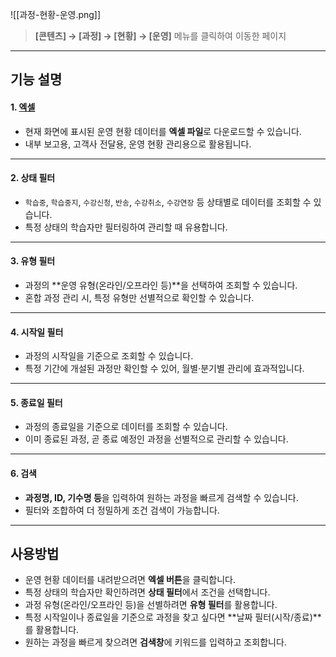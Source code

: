 

![[과정-현황-운영.png]]

> **[콘텐츠] → [과정] → [현황] → [운영]** 메뉴를 클릭하여 이동한 페이지  

---

## 기능 설명

#### 1. [엑셀](과정-현황-운영-엑셀.md)
- 현재 화면에 표시된 운영 현황 데이터를 **엑셀 파일**로 다운로드할 수 있습니다.  
- 내부 보고용, 고객사 전달용, 운영 현황 관리용으로 활용됩니다.  

---

#### 2. 상태 필터
- `학습중`, `학습중지`, `수강신청`, `반송`, `수강취소`, `수강연장` 등 상태별로 데이터를 조회할 수 있습니다.  
- 특정 상태의 학습자만 필터링하여 관리할 때 유용합니다.  

---

#### 3. 유형 필터
- 과정의 **운영 유형(온라인/오프라인 등)**을 선택하여 조회할 수 있습니다.  
- 혼합 과정 관리 시, 특정 유형만 선별적으로 확인할 수 있습니다.  

---

#### 4. 시작일 필터
- 과정의 시작일을 기준으로 조회할 수 있습니다.  
- 특정 기간에 개설된 과정만 확인할 수 있어, 월별·분기별 관리에 효과적입니다.  

---

#### 5. 종료일 필터
- 과정의 종료일을 기준으로 데이터를 조회할 수 있습니다.  
- 이미 종료된 과정, 곧 종료 예정인 과정을 선별적으로 관리할 수 있습니다.  

---

#### 6. 검색
- **과정명, ID, 기수명 등**을 입력하여 원하는 과정을 빠르게 검색할 수 있습니다.  
- 필터와 조합하여 더 정밀하게 조건 검색이 가능합니다.  

---

## 사용방법
- 운영 현황 데이터를 내려받으려면 **엑셀 버튼**을 클릭합니다.  
- 특정 상태의 학습자만 확인하려면 **상태 필터**에서 조건을 선택합니다.  
- 과정 유형(온라인/오프라인 등)을 선별하려면 **유형 필터**를 활용합니다.  
- 특정 시작일이나 종료일을 기준으로 과정을 찾고 싶다면 **날짜 필터(시작/종료)**를 활용합니다.  
- 원하는 과정을 빠르게 찾으려면 **검색창**에 키워드를 입력하고 조회합니다.  
